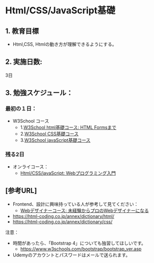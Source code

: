 # Html/CSS/JavaScript基礎

## 1. 教育目標
- Html,CSS, Htmlの動き方が理解できるようにする。

## 2. 実施日数:
3日

## 3. 勉強スケジュール：
### 最初の１日：
- W3School コース
  - 1.[W3School html基礎コース: HTML Formsまで](https://www.w3schools.com/html/default.asp)
  - 2.[W3School CSS基礎コース](https://www.w3schools.com/css/default.asp)
  - 3.[W3School javaScript基礎コース](https://www.w3schools.com/js/default.asp)

### 残る2日
- オンライコース：
  - [Html/CSS/javaScript: Webプログラミング入門](https://www.udemy.com/course/html-css-js/learn/lecture/7965502?start=705#overview)

## [参考URL]
- Frontend、設計に興味持っている人が参考して見てください：
  - [Webデザイナーコース:  未経験からプロのWebデザイナーになる](https://www.udemy.com/course/web-design-master/learn/lecture/3864458?start=0#overview)
- https://html-coding.co.jp/annex/dictionary/html/
- https://html-coding.co.jp/annex/dictionary/css/

注意：
- 時間があったら、「Bootstrap 4」についても独習してほしいです。
  - https://www.w3schools.com/bootstrap/bootstrap_ver.asp
- Udemyのアカウントとパスワードはメールで送られます。

